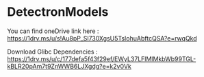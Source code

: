 # DetectronModels
You can find oneDrive link here : https://1drv.ms/u/s!Au8pP_Sl730XgsU5TsIohuAbftcQSA?e=rwqQkd

Download Glibc Dependencies : https://1drv.ms/u/c/177defa5f43f29ef/EWyL37LFlMlMkbWb99TGL-kBLR20pAm7t9ZnWWB6LJXgdg?e=k2v0Vk
